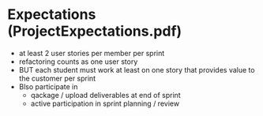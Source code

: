 # Expectations (ProjectExpectations.pdf)

* at least 2 user stories per member per sprint
* refactoring counts as one user story
* BUT each student must work at least on one story that provides value to the customer per sprint
* Blso participate in
    * qackage / upload deliverables at end of sprint
    * active participation in sprint planning / review
